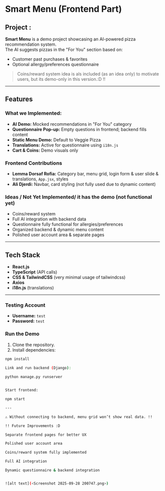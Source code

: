 #  Smart Menu (Frontend Part)


## Project :
**Smart Menu** is a demo project showcasing an AI-powered pizza recommendation system.  
The AI suggests pizzas in the "For You" section based on:

- Customer past purchases & favorites
- Optional allergy/preferences questionnaire

>  Coins/reward system idea is als  included (as an idea only) to motivate users, but its demo-only in this version.:D !!

---

##  Features

### What we Implemented:

- **AI Demo:** Mocked recommendations in "For You" category
- **Questionnaire Pop-up:** Empty questions in frontend; backend fills content
- **Static Menu Demo:** Default to Veggie Pizza
- **Translations:** Active for questionnaire using `i18n.js`
- **Cart & Coins:** Demo visuals only

###  Frontend Contributions

- **Lemma Dorsaf Rofia:** Category bar, menu grid, login form & user slide & translations, `App.jsx`, styles
- **Ali Djerdi:** Navbar, card styling (not fully used due to dynamic content)

### Ideas / Not Yet Implemented/ it has the demo (not functional yet) 

- Coins/reward system
- Full AI integration with backend data
- Questionnaire fully functional for allergies/preferences
- Organized backend & dynamic menu content
- Polished user account area & separate pages

---

## Tech Stack

- **React.js**
- **TypeScript** (API calls)
- **CSS & TailwindCSS** (very minimal usage of tailwindcss)
- **Axios**
- **i18n.js** (translations)

---

### Testing Account

- **Username:** `test`
- **Password:** `test`

### Run the Demo

1. Clone the repository.
2. Install dependencies:

```bash
npm install
 
Link and run backend (Django):

python manage.py runserver


Start frontend:

npm start

---

⚠️ Without connecting to backend, menu grid won’t show real data. !!

!! Future Improvements :D

Separate frontend pages for better UX

Polished user account area

Coins/reward system fully implemented

Full AI integration

Dynamic questionnaire & backend integration


![alt text](<Screenshot 2025-09-28 200747.png>)